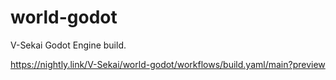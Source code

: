# world-godot

V-Sekai Godot Engine build.

https://nightly.link/V-Sekai/world-godot/workflows/build.yaml/main?preview
